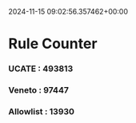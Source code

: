 2024-11-15 09:02:56.357462+00:00
# Rule Counter 
 ### UCATE : 493813

 ### Veneto : 97447

 ### Allowlist : 13930